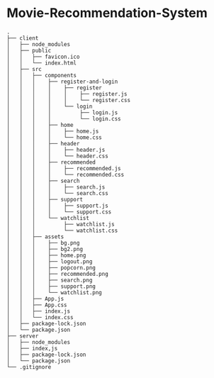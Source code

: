 # Movie-Recommendation-System
    .
    ├── client
    │   ├── node_modules
    │   ├── public
    │   │   ├── favicon.ico
    │   │   └── index.html
    │   ├── src
    │   │   ├── components
    │   │   │    ├── register-and-login
    │   │   │    │    ├── register
    │   │   │    │    │    ├── register.js
    │   │   │    │    │    └── register.css
    │   │   │    │    └── login
    │   │   │    │         ├── login.js
    │   │   │    │         └── login.css
    │   │   │    ├── home
    │   │   │    │    ├── home.js
    │   │   │    │    └── home.css
    │   │   │    ├── header
    │   │   │    │    ├── header.js
    │   │   │    │    └── header.css
    │   │   │    ├── recommended
    │   │   │    │    ├── recommended.js
    │   │   │    │    └── recommended.css
    │   │   │    ├── search
    │   │   │    │    ├── search.js
    │   │   │    │    └── search.css
    │   │   │    ├── support
    │   │   │    │    ├── support.js
    │   │   │    │    └── support.css
    │   │   │    └── watchlist
    │   │   │         ├── watchlist.js
    │   │   │         └── watchlist.css
    │   │   ├── assets
    │   │   │    ├── bg.png
    │   │   │    ├── bg2.png
    │   │   │    ├── home.png
    │   │   │    ├── logout.png
    │   │   │    ├── popcorn.png
    │   │   │    ├── recommended.png
    │   │   │    ├── search.png
    │   │   │    ├── support.png
    │   │   │    └── watchlist.png
    │   │   ├── App.js
    │   │   ├── App.css
    │   │   ├── index.js
    │   │   └── index.css
    │   ├── package-lock.json
    │   └── package.json
    ├── server
    │   ├── node_modules
    │   ├── index,js
    │   ├── package-lock.json
    │   └── package.json
    └── .gitignore
